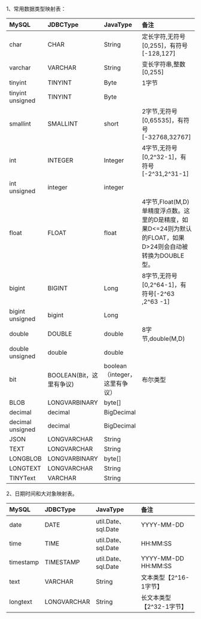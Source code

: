 1、常用数据类型映射表：

| MySQL            | JDBCType                 | JavaType                       | 备注                                                         |
| :--------------- | :----------------------- | :----------------------------- | :----------------------------------------------------------- |
| char             | CHAR                     | String                         | 定长字符,无符号[0,255]，有符号[-128,127]                     |
| varchar          | VARCHAR                  | String                         | 变长字符串,整数[0,255]                                       |
| tinyint          | TINYINT                  | Byte                           | 1字节                                                        |
| tinyint unsigned | TINYINT                  | Byte                           |                                                              |
| smallint         | SMALLINT                 | short                          | 2字节,无符号[0,65535]，有符号[-32768,32767]                  |
| int              | INTEGER                  | Integer                        | 4字节,无符号[0,2^32-1]，有符号[-2^31,2^31-1]                 |
| int unsigned     | integer                  | integer                        |                                                              |
| float            | FLOAT                    | float                          | 4字节,Float(M,D) 单精度浮点数。这里的D是精度，如果D<=24则为默认的FLOAT，如果D>24则会自动被转换为DOUBLE型。 |
| bigint           | BIGINT                   | Long                           | 8字节,无符号[0,2^64-1]，有符号[-2^63 ,2^63 -1]               |
| bigint unsigned  | bigint                   | Long                           |                                                              |
| double           | DOUBLE                   | double                         | 8字节,double(M,D)                                            |
| double unsigned  | double                   | double                         |                                                              |
| bit              | BOOLEAN(Bit，这里有争议) | boolean（integer，这里有争议） | 布尔类型                                                     |
| BLOB             | LONGVARBINARY            | byte[]                         |                                                              |
| decimal          | decimal                  | BigDecimal                     |                                                              |
| decimal unsigned | decimal                  | BigDecimal                     |                                                              |
| JSON             | LONGVARCHAR              | String                         |                                                              |
| TEXT             | LONGVARCHAR              | String                         |                                                              |
| LONGBLOB         | LONGVARBINARY            | byte[]                         |                                                              |
| LONGTEXT         | LONGVARCHAR              | String                         |                                                              |
| TINYText         | VARCHAR                  | String                         |                                                              |



2、日期时间和大对象映射表。

| MySQL     | JDBCType    | JavaType            | 备注                     |
| :-------- | :---------- | :------------------ | :----------------------- |
| date      | DATE        | util.Date、sql.Date | YYYY-MM-DD               |
| time      | TIME        | util.Date、sql.Date | HH:MM:SS                 |
| timestamp | TIMESTAMP   | util.Date、sql.Date | YYYY-MM-DD HH:MM:SS      |
| text      | VARCHAR     | String              | 文本类型【2^16-1字节】   |
| longtext  | LONGVARCHAR | String              | 长文本类型【2^32-1字节】 |